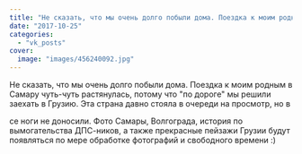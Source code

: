 ```yaml
---
title: "Не сказать, что мы очень долго побыли дома. Поездка к моим родным в Самару чуть-чуть растянулась, по..."
date: "2017-10-25"
categories: 
  - "vk_posts"
cover:
  image: "images/456240092.jpg"
---
```


Не сказать, что мы очень долго побыли дома. Поездка к моим родным в Самару чуть-чуть растянулась, потому что "по дороге" мы решили заехать в Грузию. Эта страна давно стояла в очереди на просмотр, но в

<!--more--> се ноги не доносили. Фото Самары, Волгограда, история по вымогательства ДПС-ников, а также прекрасные пейзажи Грузии будут появляться по мере обработке фотографий и свободного времени :)
